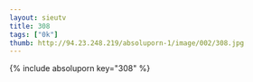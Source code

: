 ```yaml
--- 
layout: sieutv
title: 308
tags: ["0k"]
thumb: http://94.23.248.219/absoluporn-1/image/002/308.jpg
---
```

{% include absoluporn key="308" %} 
